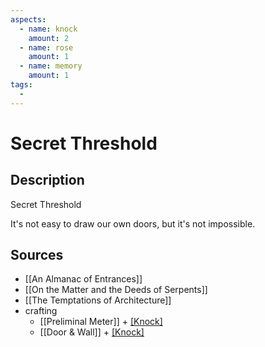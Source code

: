 ```yaml
---
aspects: 
  - name: knock
    amount: 2
  - name: rose
    amount: 1
  - name: memory
    amount: 1
tags:
  - 
---
```


# Secret Threshold

## Description
Secret Threshold

It's not easy to draw our own doors, but it's not impossible.
## Sources
- [[An Almanac of Entrances]]
- [[On the Matter and the Deeds of Serpents]]
- [[The Temptations of Architecture]]
- crafting
	- [[Preliminal Meter]] + [[Knock]](5)
	- [[Door & Wall]] + [[Knock]](5)